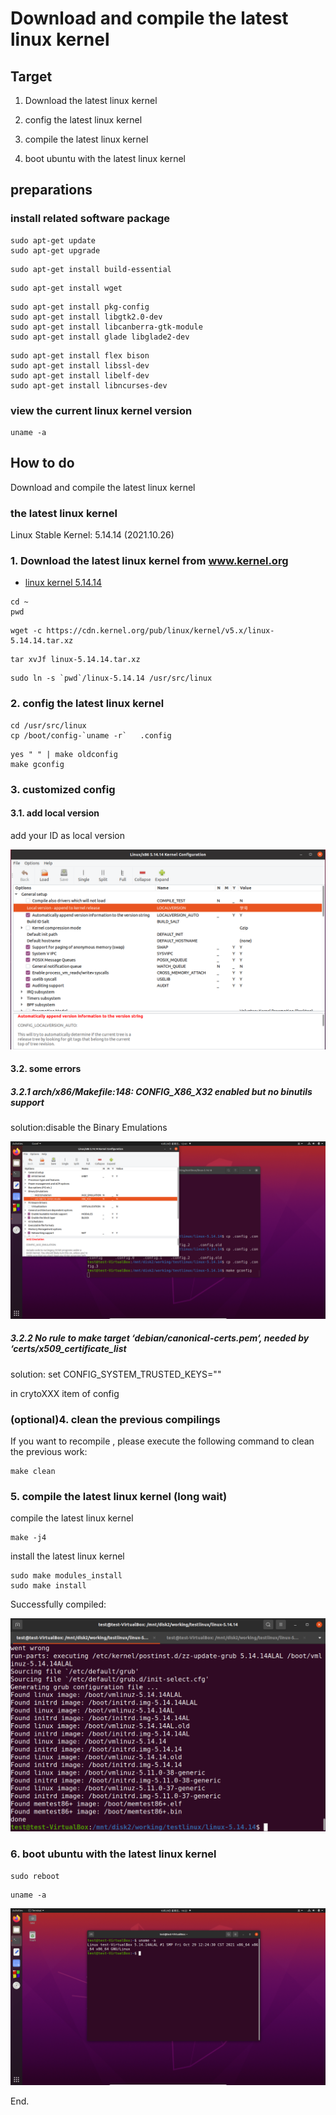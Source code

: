 # Download and compile the latest linux kernel

## Target
1. Download the latest linux kernel

2. config the latest linux kernel

3. compile the latest linux kernel

4. boot ubuntu with the latest linux kernel

## preparations

### install related software package

```
sudo apt-get update
sudo apt-get upgrade
```

```
sudo apt-get install build-essential
```

```
sudo apt-get install wget
```

```
sudo apt-get install pkg-config
sudo apt-get install libgtk2.0-dev
sudo apt-get install libcanberra-gtk-module
sudo apt-get install glade libglade2-dev
```

```
sudo apt-get install flex bison
sudo apt-get install libssl-dev
sudo apt-get install libelf-dev
sudo apt-get install libncurses-dev
```

### view the current linux kernel version
```
uname -a
```

## How to do

Download and compile the latest linux kernel
### the latest linux kernel
Linux Stable Kernel: 5.14.14  (2021.10.26)

### 1. Download the latest linux kernel from www.kernel.org

* [linux kernel 5.14.14](https://cdn.kernel.org/pub/linux/kernel/v5.x/linux-5.14.14.tar.xz)

```
cd ~
pwd
```

```
wget -c https://cdn.kernel.org/pub/linux/kernel/v5.x/linux-5.14.14.tar.xz
```

```
tar xvJf linux-5.14.14.tar.xz
```

```
sudo ln -s `pwd`/linux-5.14.14 /usr/src/linux
```


### 2. config the latest linux kernel

```
cd /usr/src/linux
cp /boot/config-`uname -r`   .config
```

```
yes " " | make oldconfig
make gconfig
```

### 3. customized config

#### 3.1. add local version

add your ID as local version

![image](linuxkernelconf_localversion.png)

#### 3.2. some errors 

##### 3.2.1 arch/x86/Makefile:148: CONFIG_X86_X32 enabled but no binutils support

solution:disable the Binary Emulations

![image](linux_kernel_config_x86_x32_resolve.png)

##### 3.2.2 No rule to make target ‘debian/canonical-certs.pem‘, needed by ‘certs/x509_certificate_list 

solution: set CONFIG_SYSTEM_TRUSTED_KEYS=""

in crytoXXX item of config


### (optional)4. clean the previous compilings

If you want to recompile , please execute the following command to clean the previous work:
 
```
make clean
```

### 5. compile the latest linux kernel (long wait)

compile the latest linux kernel
```
make -j4
```
install the latest linux kernel
```
sudo make modules_install
sudo make install
```

Successfully compiled:

![image](linux_kernel_comilinginstallok.png)

### 6. boot ubuntu with the latest linux kernel

```
sudo reboot
```

```
uname -a
```

![image](linux_kernel_reboot_ok.png)

End.
